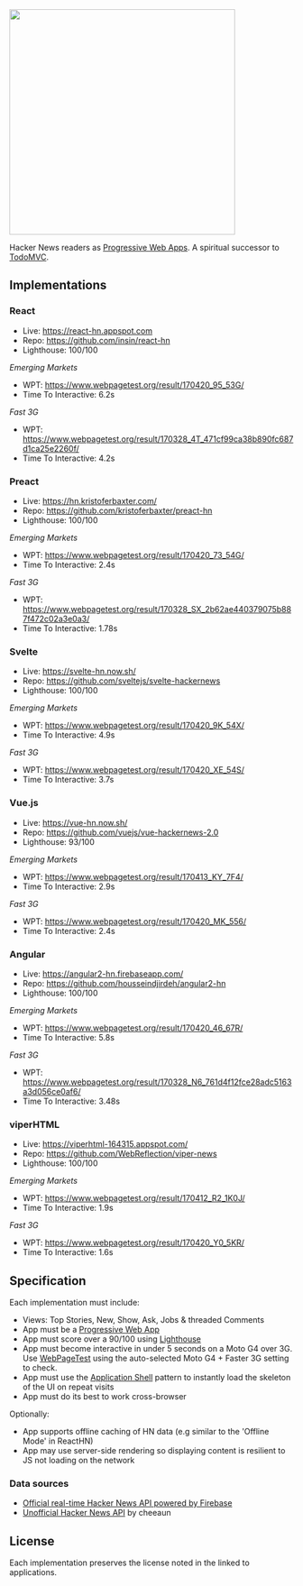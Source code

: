 <img src='https://raw.githubusercontent.com/tastejs/hacker-news-pwas/b3f3d40b9e4bd385dbb973d238ce207aed1f60eb/media/logo.png' width='400px'/>

Hacker News readers as [Progressive Web Apps](https://g.co/ProgressiveWebApps). A spiritual successor to [TodoMVC](https://github.com/tastejs/todomvc).

## Implementations

### React

* Live: https://react-hn.appspot.com
* Repo: https://github.com/insin/react-hn
* Lighthouse: 100/100

*Emerging Markets*

* WPT: https://www.webpagetest.org/result/170420_95_53G/
* Time To Interactive: 6.2s

*Fast 3G*

* WPT: https://www.webpagetest.org/result/170328_4T_471cf99ca38b890fc687d1ca25e2260f/
* Time To Interactive: 4.2s

### Preact

* Live: https://hn.kristoferbaxter.com/
* Repo: https://github.com/kristoferbaxter/preact-hn
* Lighthouse: 100/100

*Emerging Markets*

* WPT: https://www.webpagetest.org/result/170420_73_54G/
* Time To Interactive: 2.4s

*Fast 3G*

* WPT: https://www.webpagetest.org/result/170328_SX_2b62ae440379075b887f472c02a3e0a3/
* Time To Interactive: 1.78s

### Svelte

* Live: https://svelte-hn.now.sh/
* Repo: https://github.com/sveltejs/svelte-hackernews
* Lighthouse: 100/100

*Emerging Markets*

* WPT: https://www.webpagetest.org/result/170420_9K_54X/
* Time To Interactive: 4.9s

*Fast 3G*

* WPT: https://www.webpagetest.org/result/170420_XE_54S/
* Time To Interactive: 3.7s

### Vue.js

* Live: https://vue-hn.now.sh/
* Repo: https://github.com/vuejs/vue-hackernews-2.0
* Lighthouse: 93/100

*Emerging Markets*

* WPT: https://www.webpagetest.org/result/170413_KY_7F4/
* Time To Interactive: 2.9s

*Fast 3G*

* WPT: https://www.webpagetest.org/result/170420_MK_556/
* Time To Interactive: 2.4s

### Angular

* Live: https://angular2-hn.firebaseapp.com/
* Repo: https://github.com/housseindjirdeh/angular2-hn
* Lighthouse: 100/100

*Emerging Markets*

* WPT: https://www.webpagetest.org/result/170420_46_67R/
* Time To Interactive: 5.8s

*Fast 3G*

* WPT: https://www.webpagetest.org/result/170328_N6_761d4f12fce28adc5163a3d056ce0af6/
* Time To Interactive: 3.48s

### viperHTML

* Live: https://viperhtml-164315.appspot.com/
* Repo: https://github.com/WebReflection/viper-news
* Lighthouse: 100/100

*Emerging Markets*

* WPT: https://www.webpagetest.org/result/170412_R2_1K0J/
* Time To Interactive: 1.9s

*Fast 3G*

* WPT: https://www.webpagetest.org/result/170420_Y0_5KR/
* Time To Interactive: 1.6s

## Specification

Each implementation must include:

* Views: Top Stories, New, Show, Ask, Jobs & threaded Comments
* App must be a [Progressive Web App](https://g.co/ProgressiveWebApps)
* App must score over a 90/100 using [Lighthouse](https://github.com/GoogleChrome/lighthouse)
* App must become interactive in under 5 seconds on a Moto G4 over 3G. Use [WebPageTest](https://www.webpagetest.org/easy) using the auto-selected Moto G4 + Faster 3G setting to check.
* App must use the [Application Shell](https://developers.google.com/web/fundamentals/architecture/app-shell) pattern to instantly load the skeleton of the UI on repeat visits
* App must do its best to work cross-browser

Optionally:

* App supports offline caching of HN data (e.g similar to the 'Offline Mode' in ReactHN)
* App may use server-side rendering so displaying content is resilient to JS not loading on the network

### Data sources

* [Official real-time Hacker News API powered by Firebase](https://github.com/HackerNews/API)
* [Unofficial Hacker News API](https://github.com/cheeaun/node-hnapi) by cheeaun

## License

Each implementation preserves the license noted in the linked to applications.
